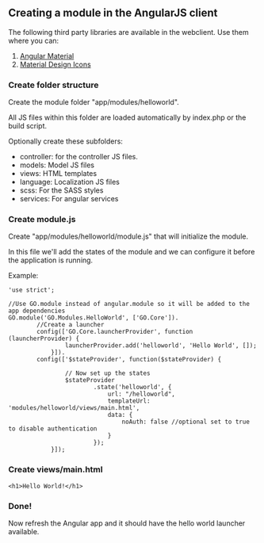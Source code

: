 Creating a module in the AngularJS client
-----------------------------------------

The following third party libraries are available in the webclient. Use them
where you can:

1. [Angular Material](https://material.angularjs.org/latest/)
2. [Material Design Icons](https://materialdesignicons.com/)


### Create folder structure

Create the module folder "app/modules/helloworld".

All JS files within this folder are loaded automatically by index.php or the
build script.

Optionally create these subfolders:

- controller: for the controller JS files.
- models: Model JS files
- views: HTML templates
- language: Localization JS files
- scss: For the SASS styles
- services: For angular services

### Create module.js
Create "app/modules/helloworld/module.js" that will initialize the module.

In this file we'll add the states of the module and we can configure it before the application is running.

Example:

```````````````````````````````````````````````````````````````````````````````````````````````````````````````````````
'use strict';

//Use GO.module instead of angular.module so it will be added to the app dependencies
GO.module('GO.Modules.HelloWorld', ['GO.Core']).
		//Create a launcher
		config(['GO.Core.launcherProvider', function (launcherProvider) {								
				launcherProvider.add('helloworld', 'Hello World', []);
			}]).
		config(['$stateProvider', function($stateProvider) {

				// Now set up the states
				$stateProvider
						.state('helloworld', {
							url: "/helloworld",
							templateUrl: 'modules/helloworld/views/main.html',
							data: {
								noAuth: false //optional set to true to disable authentication
							}
						});
			}]);
```````````````````````````````````````````````````````````````````````````````````````````````````````````````````````

### Create views/main.html

```````````````````````````````````````````````````````````````````````````````````````````````````````````````````````
<h1>Hello World!</h1>
```````````````````````````````````````````````````````````````````````````````````````````````````````````````````````


### Done!
Now refresh the Angular app and it should have the hello world launcher available.
